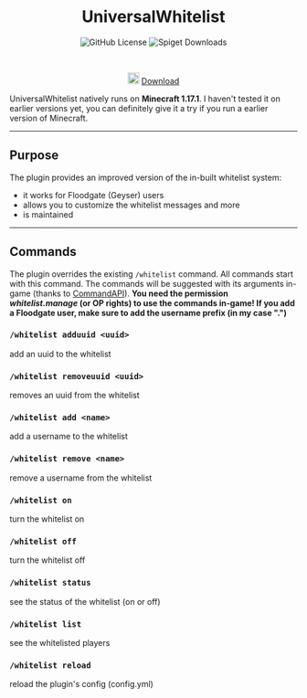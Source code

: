 <div align="center">
 
 # UniversalWhitelist
![GitHub License](https://img.shields.io/github/license/MatsG23/UniversalWhitelist)
![Spiget Downloads](https://img.shields.io/spiget/downloads/94686?label=Total%20Spigot%20Downloads)

<br>
 
<img width="20px" src="https://icon-icons.com/icons2/2348/PNG/512/download_arrow_icon_143023.png"></img> [Download](https://github.com/MatsG23/UniversalWhitelist/releases/latest)
</div>

UniversalWhitelist natively runs on **Minecraft 1.17.1**.
I haven't tested it on earlier versions yet, you can definitely give it a try if you run a earlier version of Minecraft.

-----

## Purpose
The plugin provides an improved version of the in-built whitelist system:
 
- it works for Floodgate (Geyser) users
- allows you to customize the whitelist messages and more
- is maintained
-----

## Commands
The plugin overrides the existing `/whitelist` command. All commands start with this command. The commands will be suggested
with its arguments in-game (thanks to [CommandAPI](https://github.com/JorelAli/CommandAPI)).
**You need the permission _whitelist.manage_ (or OP rights) to use the commands in-game!
If you add a Floodgate user, make sure to add the username prefix (in my case ".")**

### `/whitelist adduuid <uuid>`
add an uuid to the whitelist

### `/whitelist removeuuid <uuid>`
removes an uuid from the whitelist

### `/whitelist add <name>`
add a username to the whitelist

### `/whitelist remove <name>`
remove a username from the whitelist

### `/whitelist on`
turn the whitelist on

### `/whitelist off` 
turn the whitelist off

### `/whitelist status`
see the status of the whitelist (on or off)

### `/whitelist list`
see the whitelisted players

### `/whitelist reload`
reload the plugin's config (config.yml)
